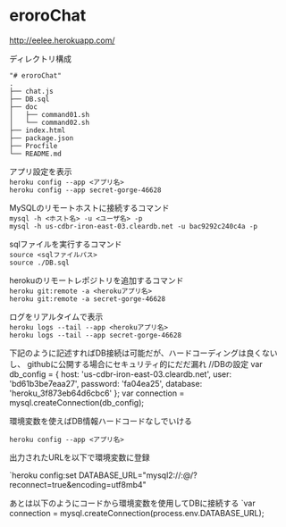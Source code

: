 eroroChat
===================


http://eelee.herokuapp.com/


ディレクトリ構成

    "# eroroChat" 
    .
    ├── chat.js
    ├── DB.sql
    ├── doc
    │   ├── command01.sh
    │   └── command02.sh
    ├── index.html
    ├── package.json
    ├── Procfile
    └── README.md



アプリ設定を表示  
`heroku config --app <アプリ名>`  
`heroku config --app secret-gorge-46628`  

MySQLのリモートホストに接続するコマンド  
`mysql -h <ホスト名> -u <ユーザ名> -p`  
`mysql -h us-cdbr-iron-east-03.cleardb.net -u bac9292c240c4a -p`  

sqlファイルを実行するコマンド  
`source <sqlファイルパス>`  
`source ./DB.sql`  

herokuのリモートレポジトリを追加するコマンド  
`heroku git:remote -a <herokuアプリ名>`  
`heroku git:remote -a secret-gorge-46628`  

ログをリアルタイムで表示  
`heroku logs --tail --app <herokuアプリ名>`  
`heroku logs --tail --app secret-gorge-46628`  




下記のように記述すればDB接続は可能だが、ハードコーディングは良くないし、
githubに公開する場合にセキュリティ的にだだ漏れ
//DBの設定
var db_config = {
    host:		'us-cdbr-iron-east-03.cleardb.net',
    user:		'bd61b3be7eaa27',
    password:	'fa04ea25',
    database:	'heroku_3f873eb64d6cbc6'
};
var connection = mysql.createConnection(db_config); 
    
環境変数を使えばDB情報ハードコードなしでいける  

`heroku config --app <アプリ名>`  

出力されたURLを以下で環境変数に登録

`heroku config:set DATABASE_URL="mysql2://<username>:<password>@<host>/<database>?reconnect=true&encoding=utf8mb4"  


あとは以下のようにコードから環境変数を使用してDBに接続する
`var connection = mysql.createConnection(process.env.DATABASE_URL);  



